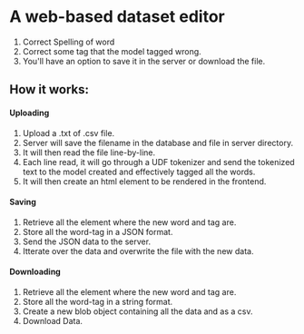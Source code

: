 # A web-based  dataset editor

<ol>
  <li>Correct Spelling of word</li>
  <li>Correct some tag that the model tagged wrong.</li>
  <li>You'll have an option to save it in the server or download the file.</li>
</ol>

## How it works:
#### Uploading
<ol>
  <li>Upload a .txt of .csv file.</li>
  <li>Server will save the filename in the database and file in server directory.</li>
  <li>It will then read the file line-by-line.</li>
  <li>Each line read, it will go through a UDF tokenizer and send the tokenized text to the model created and effectively tagged all the words.</li>
  <li>It will then create an html element to be rendered in the frontend.</li>
</ol>

#### Saving
<ol>
  <li>Retrieve all the element where the new word and tag are.</li>
  <li>Store all the word-tag in a JSON format.</li>
  <li>Send the JSON data to the server.</li>
  <li>Itterate over the data and overwrite the file with the new data.</li>
</ol>

#### Downloading
<ol>
  <li>Retrieve all the element where the new word and tag are.</li>
  <li>Store all the word-tag in a string format.</li>
  <li>Create a new blob object containing all the data and as a csv.</li>
  <li>Download Data.</li>
</ol>
